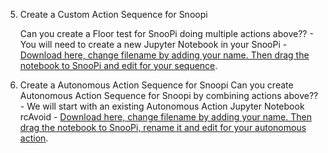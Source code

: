 5. Create a Custom Action Sequence for Snoopi
    
    Can you create a  Floor test for SnooPi doing multiple actions above?? - You will need to create a new Jupyter Notebook in your SnooPi - [Download here, change filename by adding your name.  Then drag the notebook to SnooPi and edit for your sequence](assignments/student_snoopi_custom_seq.ipynb).
 6. Create a Autonomous Action Sequence for Snoopi
    Can you create Autonomous Action Sequence for Snoopi by combining actions above?? - We will start with an existing Autonomous Action Jupyter Notebook rcAvoid - [Download here, change filename by adding your name.  Then drag the notebook to SnooPi, rename it and edit for your autonomous action](assignments/rcAvoid.ipynb).